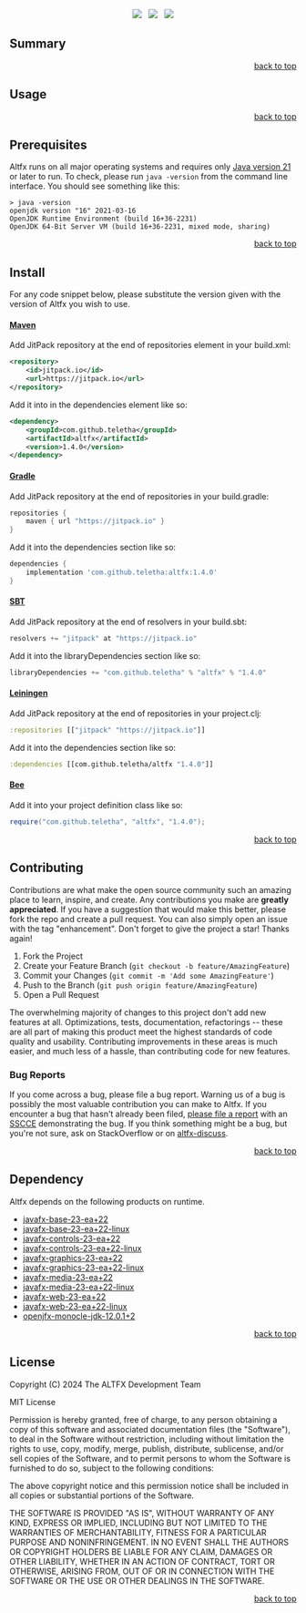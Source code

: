 <p align="center">
    <a href="https://docs.oracle.com/en/java/javase/21/"><img src="https://img.shields.io/badge/Java-Release%2021-green"/></a>
    <span>&nbsp;</span>
    <a href="https://jitpack.io/#teletha/viewtify-cutomfx"><img src="https://img.shields.io/jitpack/v/github/teletha/viewtify-cutomfx?label=Repository&color=green"></a>
    <span>&nbsp;</span>
    <a href="https://teletha.github.io/viewtify-cutomfx"><img src="https://img.shields.io/website.svg?down_color=red&down_message=CLOSE&label=Official%20Site&up_color=green&up_message=OPEN&url=https%3A%2F%2Fteletha.github.io%2Fviewtify-cutomfx"></a>
</p>


## Summary

<p align="right"><a href="#top">back to top</a></p>


## Usage

<p align="right"><a href="#top">back to top</a></p>


## Prerequisites
Altfx runs on all major operating systems and requires only [Java version 21](https://docs.oracle.com/en/java/javase/21/) or later to run.
To check, please run `java -version` from the command line interface. You should see something like this:
```
> java -version
openjdk version "16" 2021-03-16
OpenJDK Runtime Environment (build 16+36-2231)
OpenJDK 64-Bit Server VM (build 16+36-2231, mixed mode, sharing)
```
<p align="right"><a href="#top">back to top</a></p>

## Install
For any code snippet below, please substitute the version given with the version of Altfx you wish to use.
#### [Maven](https://maven.apache.org/)
Add JitPack repository at the end of repositories element in your build.xml:
```xml
<repository>
    <id>jitpack.io</id>
    <url>https://jitpack.io</url>
</repository>
```
Add it into in the dependencies element like so:
```xml
<dependency>
    <groupId>com.github.teletha</groupId>
    <artifactId>altfx</artifactId>
    <version>1.4.0</version>
</dependency>
```
#### [Gradle](https://gradle.org/)
Add JitPack repository at the end of repositories in your build.gradle:
```gradle
repositories {
    maven { url "https://jitpack.io" }
}
```
Add it into the dependencies section like so:
```gradle
dependencies {
    implementation 'com.github.teletha:altfx:1.4.0'
}
```
#### [SBT](https://www.scala-sbt.org/)
Add JitPack repository at the end of resolvers in your build.sbt:
```scala
resolvers += "jitpack" at "https://jitpack.io"
```
Add it into the libraryDependencies section like so:
```scala
libraryDependencies += "com.github.teletha" % "altfx" % "1.4.0"
```
#### [Leiningen](https://leiningen.org/)
Add JitPack repository at the end of repositories in your project.clj:
```clj
:repositories [["jitpack" "https://jitpack.io"]]
```
Add it into the dependencies section like so:
```clj
:dependencies [[com.github.teletha/altfx "1.4.0"]]
```
#### [Bee](https://teletha.github.io/bee)
Add it into your project definition class like so:
```java
require("com.github.teletha", "altfx", "1.4.0");
```
<p align="right"><a href="#top">back to top</a></p>


## Contributing
Contributions are what make the open source community such an amazing place to learn, inspire, and create. Any contributions you make are **greatly appreciated**.
If you have a suggestion that would make this better, please fork the repo and create a pull request. You can also simply open an issue with the tag "enhancement".
Don't forget to give the project a star! Thanks again!

1. Fork the Project
2. Create your Feature Branch (`git checkout -b feature/AmazingFeature`)
3. Commit your Changes (`git commit -m 'Add some AmazingFeature'`)
4. Push to the Branch (`git push origin feature/AmazingFeature`)
5. Open a Pull Request

The overwhelming majority of changes to this project don't add new features at all. Optimizations, tests, documentation, refactorings -- these are all part of making this product meet the highest standards of code quality and usability.
Contributing improvements in these areas is much easier, and much less of a hassle, than contributing code for new features.

### Bug Reports
If you come across a bug, please file a bug report. Warning us of a bug is possibly the most valuable contribution you can make to Altfx.
If you encounter a bug that hasn't already been filed, [please file a report](https://github.com/teletha/viewtify-cutomfx/issues/new) with an [SSCCE](http://sscce.org/) demonstrating the bug.
If you think something might be a bug, but you're not sure, ask on StackOverflow or on [altfx-discuss](https://github.com/teletha/viewtify-cutomfx/discussions).
<p align="right"><a href="#top">back to top</a></p>


## Dependency
Altfx depends on the following products on runtime.
* [javafx-base-23-ea+22](https://mvnrepository.com/artifact/org.openjfx/javafx-base/23-ea+22)
* [javafx-base-23-ea+22-linux](https://mvnrepository.com/artifact/org.openjfx/javafx-base/23-ea+22)
* [javafx-controls-23-ea+22](https://mvnrepository.com/artifact/org.openjfx/javafx-controls/23-ea+22)
* [javafx-controls-23-ea+22-linux](https://mvnrepository.com/artifact/org.openjfx/javafx-controls/23-ea+22)
* [javafx-graphics-23-ea+22](https://mvnrepository.com/artifact/org.openjfx/javafx-graphics/23-ea+22)
* [javafx-graphics-23-ea+22-linux](https://mvnrepository.com/artifact/org.openjfx/javafx-graphics/23-ea+22)
* [javafx-media-23-ea+22](https://mvnrepository.com/artifact/org.openjfx/javafx-media/23-ea+22)
* [javafx-media-23-ea+22-linux](https://mvnrepository.com/artifact/org.openjfx/javafx-media/23-ea+22)
* [javafx-web-23-ea+22](https://mvnrepository.com/artifact/org.openjfx/javafx-web/23-ea+22)
* [javafx-web-23-ea+22-linux](https://mvnrepository.com/artifact/org.openjfx/javafx-web/23-ea+22)
* [openjfx-monocle-jdk-12.0.1+2](https://mvnrepository.com/artifact/org.testfx/openjfx-monocle/jdk-12.0.1+2)
<p align="right"><a href="#top">back to top</a></p>


## License
Copyright (C) 2024 The ALTFX Development Team

MIT License

Permission is hereby granted, free of charge, to any person obtaining a copy
of this software and associated documentation files (the "Software"), to deal
in the Software without restriction, including without limitation the rights
to use, copy, modify, merge, publish, distribute, sublicense, and/or sell
copies of the Software, and to permit persons to whom the Software is
furnished to do so, subject to the following conditions:

The above copyright notice and this permission notice shall be included in all
copies or substantial portions of the Software.

THE SOFTWARE IS PROVIDED "AS IS", WITHOUT WARRANTY OF ANY KIND, EXPRESS OR
IMPLIED, INCLUDING BUT NOT LIMITED TO THE WARRANTIES OF MERCHANTABILITY,
FITNESS FOR A PARTICULAR PURPOSE AND NONINFRINGEMENT. IN NO EVENT SHALL THE
AUTHORS OR COPYRIGHT HOLDERS BE LIABLE FOR ANY CLAIM, DAMAGES OR OTHER
LIABILITY, WHETHER IN AN ACTION OF CONTRACT, TORT OR OTHERWISE, ARISING FROM,
OUT OF OR IN CONNECTION WITH THE SOFTWARE OR THE USE OR OTHER DEALINGS IN THE
SOFTWARE.
<p align="right"><a href="#top">back to top</a></p>